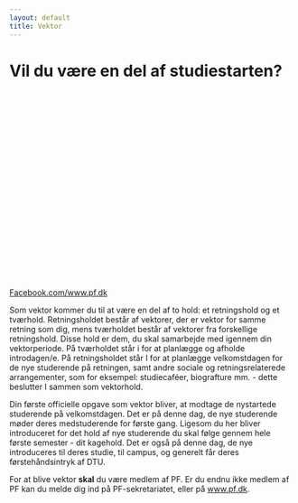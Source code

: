 ```yaml
---
layout: default
title: Vektor
---
```


<h1>Vil du være en del af studiestarten?</h1>

<div id="poster-image" style="height: 335px; background-image: url('/static/img/vektorer2.jpg');">
</div>

<p><a href="https://www.facebook.com/www.pf.dk">Facebook.com/www.pf.dk</a></p>


<p>
	Som vektor kommer du til at være en del af to hold: et retningshold og et tværhold. Retningsholdet består af vektorer, der er vektor for samme retning som dig, mens tværholdet består af vektorer fra forskellige retningshold. Disse hold er dem, du skal samarbejde med igennem din vektorperiode. På tværholdet står i for at planlægge og afholde introdagen/e. På retningsholdet står I for at planlægge velkomstdagen for de nye studerende på retningen, samt andre sociale og retningsrelaterede arrangementer, som for eksempel: studiecaféer, biografture mm. - dette beslutter I sammen som vektorhold.
	<!-- GE er også blandet
	Er man vektor for General Engineering kan ens retningshold og tværhold være det samme - vil du gerne vide mere om at være vektor for General Engineering,
	se <a href="/internationale-ture.html">Internationale ture</a> -->
</p>

<p>
	Din første officielle opgave som vektor bliver, at modtage de nystartede studerende på velkomstdagen. Det er på denne dag, de nye studerende møder deres medstuderende for første gang. Ligesom du her bliver introduceret for det hold af nye studerende du skal følge gennem hele første semester - dit kagehold. Det er også på denne dag, de nye introduceres til deres studie, til campus, og generelt får deres førstehåndsintryk af DTU.
</p>

<p>
	For at blive vektor <b>skal</b> du være medlem af PF. 
	Er du endnu ikke medlem af PF kan du melde dig ind på PF-sekretariatet, eller på <a href="https://www.pf.dk">www.pf.dk</a>.
</p>


<!-- OLD (2022)
<p>
	Som vektor kommer du til at være en del af to hold: et retningshold og et tværhold. 
	Retningsholdet består af vektorer, der er vektor for samme retning som dig, mens tværholdet består af vektorer fra forskellige retningshold. 
	Disse hold er dem, du skal samarbejde i gennem din vektorperiode. 
	På tværholdet står i for at planlægge og afholde rustur. På retningsholdet står I for at planlægge introdagen for de nye studerende, samt andre retningsrelateret arrangementer, så som studiecaféer, biografture mm. som I beslutter jer for som vektorhold. 
	Hvis man er vektor for General Engineering kan ens retningshold og tværhold være det samme. Hvis du gerne vil vide mere om det at være vektor for General Engineering så se <a href="/internationale-ture.html">Internationale ture</a>
</p>

<p>
	Din første officielle opgave som vektor er at modtage de nystartende på introdagen. 
	Det er denne dag, de nye studerende møder deres medstuderende for første gang, ligesom du introduceres til dit hold af nye studerende, som du skal følge gennem hele første semester. 
	Det er her de nye studerende bliver introduceret til deres studie, til campus og i det hele taget får deres førstehåndsindtryk af DTU. 
</p>

<p>
	For at blive vektor <b>skal</b> du være medlem af PF. 
	Hvis du ikke er det endnu, kan du melde dig ind nede på PF sekretariatet.
-->
